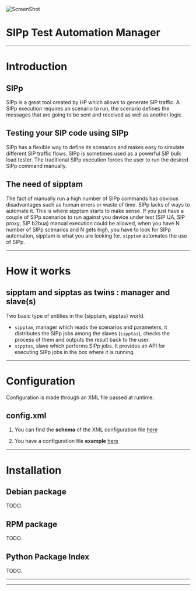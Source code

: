 ![ScreenShot](http://192.168.200.12/sipptam/blob/master/doc/sipptam_logo_small.png)

SIPp Test Automation Manager
============================

***

# Introduction

## SIPp
SIPp is a great tool created by HP which allows to generate SIP traffic. A SIPp execution requires an scenario to run, the scenario defines the messages that are going to be sent and received as well as another logic.
## Testing your SIP code using SIPp
SIPp has a flexible way to define its scenarios and makes easy to simulate different SIP traffic flows. SIPp is sometimes used as a powerful SIP bulk load tester. The traditional SIPp execution forces the user to run the desired SIPp command manually. 
## The need of sipptam
The fact of manually run a high number of SIPp commands has obvious disadvantages such as human errors or waste of time. SIPp lacks of ways to automate it. This is where sipptam starts to make sense. If you just have a couple of SIPp scenarios to run against you device under test (SIP UA, SIP proxy, SIP b2bua) manual execution could be allowed, when you have N number of SIPp scenarios and N gets high, you have to look for SIPp automation, sipptam is what you are looking for. `sipptam` automates the use of SIPp.

***

# How it works
## sipptam and sipptas as twins : manager and slave(s)
Two basic type of entities in the {sipptam, sipptas} world.
- `sipptam`, manager which reads the scenarios and parameters, it distributes the SIPp jobs among the slaves (`sipptas`), checks the process of them and outputs the result back to the user.
- `sipptas`, slave which performs SIPp jobs. It provides an API for executing SIPp jobs in the box where it is running.

***

# Configuration
Configuration is made through an XML file passed at runtime.

## config.xml
1. You can find the **schema** of the XML configuration file [here](http://192.168.200.12/sipptam/tree/master/src/sipptam/validate/Schema.py)
2. You have a configuration file **example** [here](http://192.168.200.12/sipptam/tree/master/resources/sipptam.sample.xml)

    <sipptam duthost="10.22.22.112" dutport="5060">

    <tas host="10.22.22.200" port="8008" jobs="25"/>

    <testrun id="test-0001"		 
    	     scenarioPath="/usr/local/share/sipptam/scenarios/INb2bua-0001_*.xml"
	     configlink="simple"
	     modlink="one"/>

    <config id="simple"
   	    ratio="1"
	    max="1"
	    pause="1.0"
	    tries="1"/>

   <mod id="one">
     <replace regex="(.*_a.xml)" src="__notusednow1__" dst="tmp1a"/>
     <replace regex="(.*_a.xml)" src="__notusednow2__" dst="tmp1a"/>
     <injection regex="(.*)" path="/usr/local/share/sipptam/injections/injection1.sample.csv"/>
   </mod>

   <advanced execMode="parallel"
             scenarioValidate="False"
	     regexValidate="True"/>

***
# Installation
## Debian package
TODO.

## RPM package
TODO.

## Python Package Index
TODO.

***
****